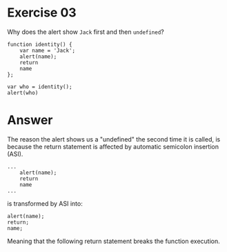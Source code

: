 # Exercise 03

Why does the alert show `Jack` first and then `undefined`?

    function identity() {
        var name = 'Jack';
        alert(name);
        return
        name
    };
    
    var who = identity();
    alert(who)

# Answer
The reason the alert shows us a "undefined" the second time it is called, is because the return statement is affected by automatic semicolon insertion (ASI).

    ...
        alert(name);
        return
        name
    ...

is transformed by ASI into:

    alert(name);
    return;
    name;

Meaning that the following return statement breaks the function execution.
